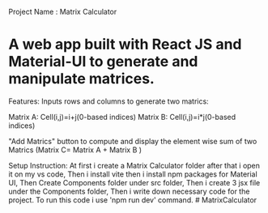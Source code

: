 Project Name : Matrix Calculator
  
A web app built with React JS and Material-UI to generate and manipulate matrices.
=
Features:
Inputs rows and columns to generate two matrics:

Matrix A: Cell(i,j)=i+j(0-based indices)
Matrix B: Cell(i,j)=i*j(0-based indices)

"Add Matrics" button to compute and display the element wise sum of two Matrics
(Matrix C= Matrix A + Matrix B )

Setup Instruction:
At first i create a Matrix Calculator folder after that i open it on my vs code,
Then i install vite then i install npm packages for Material UI,
Then Create Components folder under src folder,
Then i create 3 jsx file under the Components folder,
Then i write down necessary code for the project.
To run this code i use 'npm run dev' command. # MatrixCalculator
